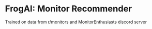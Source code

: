 # FrogAI: Monitor Recommender

Trained on data from r/monitors and MonitorEnthusiasts discord server

